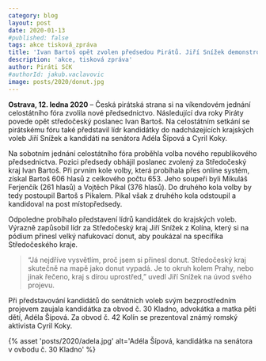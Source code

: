 ```yaml
---
category: blog
layout: post
date: 2020-01-13
#published: false
tags: akce tisková_zpráva
title: 'Ivan Bartoš opět zvolen předsedou Pirátů. Jiří Snížek demonstroval Středočeský kraj jako donut'
description: 'akce, tisková zpráva'
author: Piráti SčK
#authorId: jakub.vaclavovic
image: posts/2020/donut.jpg
---
```


**Ostrava, 12. ledna 2020** – Česká pirátská strana si na víkendovém jednání celostátního fóra zvolila nové předsednictvo. Následující dva roky Piráty povede opět středočeský poslanec Ivan Bartoš. Na celostátním setkání se pirátskému fóru také představil lídr kandidátky do nadcházejících krajských voleb Jiří Snížek a kandidáti na senátora Adéla Šípová a Cyril Koky.

Na sobotním jednání celostátního fóra proběhla volba nového republikového předsednictva. Pozici předsedy obhájil poslanec zvolený za Středočeský kraj Ivan Bartoš. Při prvním kole volby, která probíhala přes online systém, získal Bartoš 606 hlasů z celkového počtu 653. Jeho soupeři byli Mikuláš Ferjenčík (261 hlasů) a Vojtěch Pikal (376 hlasů). Do druhého kola volby by tedy postoupil Bartoš s Pikalem. Pikal však z druhého kola odstoupil a kandidoval na post místopředsedy.

Odpoledne probíhalo představení lídrů kandidátek do krajských voleb. Výrazně zapůsobil lídr za Středočeský kraj Jiří Snížek z Kolína, který si na pódium přinesl velký nafukovací donut, aby poukázal na specifika Středočeského kraje. 

> “Já nejdříve vysvětlím, proč jsem si přinesl donut. Středočeský kraj skutečně na mapě jako donut vypadá. Je to okruh kolem Prahy, nebo jinak řečeno, kraj s dírou uprostřed,” uvedl Jiří Snížek na úvod svého projevu.

Při představování kandidátů do senátních voleb svým bezprostředním projevem zaujala kandidátka za obvod č. 30 Kladno, advokátka a matka pěti dětí, Adéla Šípová. Za obvod č. 42 Kolín se prezentoval známý romský aktivista Cyril Koky.

{% asset 'posts/2020/adela.jpg' alt='Adéla Šípová, kandidátka na senátora v ovbodu č. 30 Kladno' %}



 
